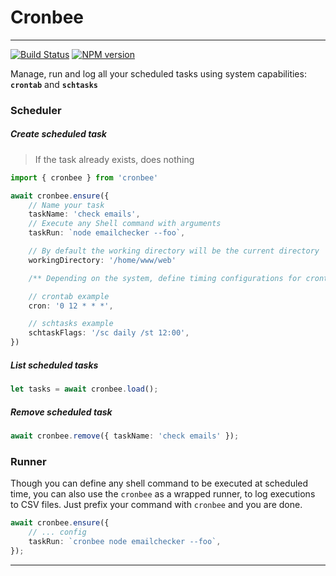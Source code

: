 # Cronbee

----
[![Build Status](https://travis-ci.org/atmajs/cronbee.svg?branch=master)](https://travis-ci.org/atmajs/cronbee)
[![NPM version](https://badge.fury.io/js/cronbee.svg)](http://badge.fury.io/js/cronbee)

Manage, run and log all your scheduled tasks using system capabilities: **`crontab`** and **`schtasks`**

### Scheduler

##### Create scheduled task

> If the task already exists, does nothing

```ts
import { cronbee } from 'cronbee'

await cronbee.ensure({
    // Name your task
    taskName: 'check emails',
    // Execute any Shell command with arguments
    taskRun: `node emailchecker --foo`,

    // By default the working directory will be the current directory
    workingDirectory: '/home/www/web'

    /** Depending on the system, define timing configurations for crontab or schtasks separately */

    // crontab example
    cron: '0 12 * * *',

    // schtasks example
    schtaskFlags: '/sc daily /st 12:00',
})
```

##### List scheduled tasks
```ts
let tasks = await cronbee.load();
```

##### Remove scheduled task
```ts
await cronbee.remove({ taskName: 'check emails' });
```


### Runner

Though you can define any shell command to be executed at scheduled time, you can also use the `cronbee` as a wrapped runner, to log executions to CSV files. Just prefix your command with `cronbee` and you are done.

```ts
await cronbee.ensure({
    // ... config
    taskRun: `cronbee node emailchecker --foo`,
});
```

----
